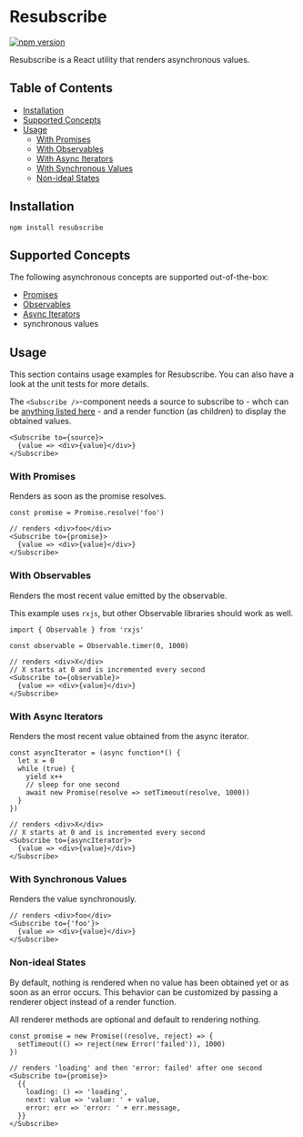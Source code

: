 # Resubscribe

[![npm version](https://img.shields.io/npm/v/resubscribe.svg?style=flat-square)](https://www.npmjs.com/package/resubscribe)

Resubscribe is a React utility that renders asynchronous values.

<!-- START doctoc generated TOC please keep comment here to allow auto update -->
<!-- DON'T EDIT THIS SECTION, INSTEAD RE-RUN doctoc TO UPDATE -->
## Table of Contents

- [Installation](#installation)
- [Supported Concepts](#supported-concepts)
- [Usage](#usage)
  - [With Promises](#with-promises)
  - [With Observables](#with-observables)
  - [With Async Iterators](#with-async-iterators)
  - [With Synchronous Values](#with-synchronous-values)
  - [Non-ideal States](#non-ideal-states)

<!-- END doctoc generated TOC please keep comment here to allow auto update -->

## Installation

```
npm install resubscribe
```

## Supported Concepts

The following asynchronous concepts are supported out-of-the-box:
- [Promises](https://promisesaplus.com/)
- [Observables](https://github.com/tc39/proposal-observable)
- [Async Iterators](https://github.com/tc39/proposal-async-iteration)
-  synchronous values

## Usage

This section contains usage examples for Resubscribe. You can also have a look at the unit tests for more details.

The `<Subscribe />`-component needs a source to subscribe to - whch can be [anything listed here](#supported-concepts) - and a render function (as children) to display the obtained values.

```
<Subscribe to={source}>
  {value => <div>{value}</div>}
</Subscribe>
```

### With Promises

Renders as soon as the promise resolves.

```
const promise = Promise.resolve('foo')

// renders <div>foo</div>
<Subscribe to={promise}>
  {value => <div>{value}</div>}
</Subscribe>
```

### With Observables

Renders the most recent value emitted by the observable.

This example uses `rxjs`, but other Observable libraries should work as well.

```
import { Observable } from 'rxjs'

const observable = Observable.timer(0, 1000)

// renders <div>X</div>
// X starts at 0 and is incremented every second
<Subscribe to={observable}>
  {value => <div>{value}</div>}
</Subscribe>
```

### With Async Iterators

Renders the most recent value obtained from the async iterator.

```
const asyncIterator = (async function*() {
  let x = 0
  while (true) {
    yield x++
    // sleep for one second
    await new Promise(resolve => setTimeout(resolve, 1000))
  }
})

// renders <div>X</div>
// X starts at 0 and is incremented every second
<Subscribe to={asyncIterator}>
  {value => <div>{value}</div>}
</Subscribe>
```

### With Synchronous Values

Renders the value synchronously.

```
// renders <div>foo</div>
<Subscribe to={'foo'}>
  {value => <div>{value}</div>}
</Subscribe>
```

### Non-ideal States

By default, nothing is rendered when no value has been obtained yet or as soon as an error occurs. This behavior can be customized by passing a renderer object instead of a render function.

All renderer methods are optional and default to rendering nothing.

```
const promise = new Promise((resolve, reject) => {
  setTimeout(() => reject(new Error('failed')), 1000)
})

// renders 'loading' and then 'error: failed' after one second
<Subscribe to={promise}>
  {{
    loading: () => 'loading',
    next: value => 'value: ' + value,
    error: err => 'error: ' + err.message,
  }}
</Subscribe>
```

